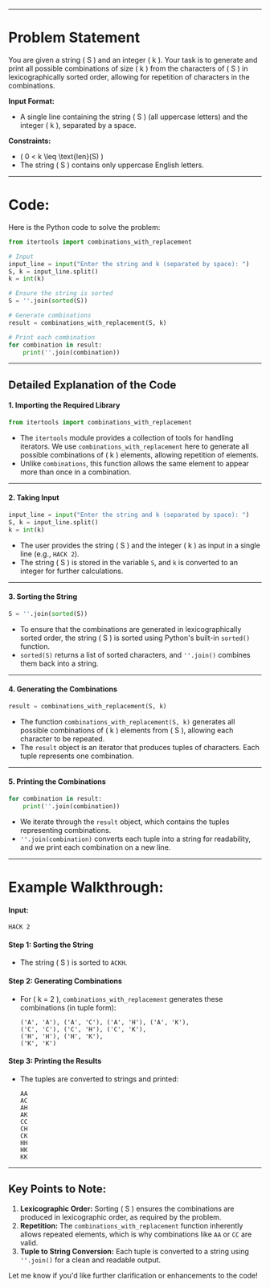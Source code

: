 -----------------------------------------

# Problem Statement
You are given a string \( S \) and an integer \( k \). Your task is to generate and print all possible combinations of size \( k \) from the characters of \( S \) in lexicographically sorted order, allowing for repetition of characters in the combinations.

**Input Format:**
- A single line containing the string \( S \) (all uppercase letters) and the integer \( k \), separated by a space.

**Constraints:**
- \( 0 < k \leq \text{len}(S) \)
- The string \( S \) contains only uppercase English letters.

---

# Code:
Here is the Python code to solve the problem:

```python
from itertools import combinations_with_replacement

# Input
input_line = input("Enter the string and k (separated by space): ")
S, k = input_line.split()
k = int(k)

# Ensure the string is sorted
S = ''.join(sorted(S))

# Generate combinations
result = combinations_with_replacement(S, k)

# Print each combination
for combination in result:
    print(''.join(combination))
```

---

## Detailed Explanation of the Code

#### **1. Importing the Required Library**
```python
from itertools import combinations_with_replacement
```
- The `itertools` module provides a collection of tools for handling iterators. We use `combinations_with_replacement` here to generate all possible combinations of \( k \) elements, allowing repetition of elements.
- Unlike `combinations`, this function allows the same element to appear more than once in a combination.

---

#### **2. Taking Input**
```python
input_line = input("Enter the string and k (separated by space): ")
S, k = input_line.split()
k = int(k)
```
- The user provides the string \( S \) and the integer \( k \) as input in a single line (e.g., `HACK 2`).
- The string \( S \) is stored in the variable `S`, and `k` is converted to an integer for further calculations.

---

#### **3. Sorting the String**
```python
S = ''.join(sorted(S))
```
- To ensure that the combinations are generated in lexicographically sorted order, the string \( S \) is sorted using Python's built-in `sorted()` function. 
- `sorted(S)` returns a list of sorted characters, and `''.join()` combines them back into a string.

---

#### **4. Generating the Combinations**
```python
result = combinations_with_replacement(S, k)
```
- The function `combinations_with_replacement(S, k)` generates all possible combinations of \( k \) elements from \( S \), allowing each character to be repeated.
- The `result` object is an iterator that produces tuples of characters. Each tuple represents one combination.

---

#### **5. Printing the Combinations**
```python
for combination in result:
    print(''.join(combination))
```
- We iterate through the `result` object, which contains the tuples representing combinations.
- `''.join(combination)` converts each tuple into a string for readability, and we print each combination on a new line.

---

# Example Walkthrough:

#### **Input:**
```
HACK 2
```

#### **Step 1: Sorting the String**
- The string \( S \) is sorted to `ACKH`.

#### **Step 2: Generating Combinations**
- For \( k = 2 \), `combinations_with_replacement` generates these combinations (in tuple form):
  ```
  ('A', 'A'), ('A', 'C'), ('A', 'H'), ('A', 'K'),
  ('C', 'C'), ('C', 'H'), ('C', 'K'),
  ('H', 'H'), ('H', 'K'),
  ('K', 'K')
  ```

#### **Step 3: Printing the Results**
- The tuples are converted to strings and printed:
  ```
  AA
  AC
  AH
  AK
  CC
  CH
  CK
  HH
  HK
  KK
  ```

---

## Key Points to Note:
1. **Lexicographic Order:** Sorting \( S \) ensures the combinations are produced in lexicographic order, as required by the problem.
2. **Repetition:** The `combinations_with_replacement` function inherently allows repeated elements, which is why combinations like `AA` or `CC` are valid.
3. **Tuple to String Conversion:** Each tuple is converted to a string using `''.join()` for a clean and readable output.

Let me know if you'd like further clarification or enhancements to the code!
